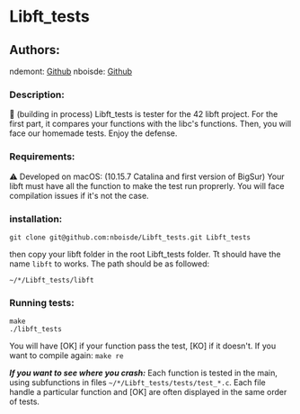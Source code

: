 # Libft_tests
## Authors:
ndemont: [Github](https://github.com/ndemont)
nboisde: [Github](https://github.com/nboisde)

### Description:
:wrench: (building in process)
Libft_tests is tester for the 42 libft project. For the first part, it compares your functions with the libc's functions. Then, you will face our homemade tests.
Enjoy the defense.

### Requirements:
:warning: Developed on macOS: (10.15.7 Catalina and first version of BigSur)
Your libft must have all the function to make the test run proprerly. You will face compilation issues if it's not the case.

### installation:
```
git clone git@github.com:nboisde/Libft_tests.git Libft_tests
```
then copy your libft folder in the root Libft_tests folder.
Tt should have the name `libft` to works.
The path should be as followed:
```
~/*/Libft_tests/libft
```

### Running tests:
```
make
./libft_tests
```
You will have [OK] if your function pass the test, [KO] if it doesn't.
If you want to compile again: `make re`

***If you want to see where you crash:***
Each function is tested in the main, using subfunctions in files `~/*/Libft_tests/tests/test_*.c`. Each file handle a particular function and [OK] are often displayed in the same order of tests.